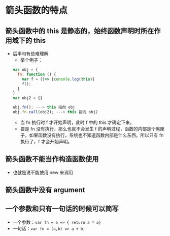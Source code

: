 # 箭头函数的特点

## 箭头函数中的 this 是静态的，始终函数声明时所在作用域下的 this
- 后半句有些难理解
  + 举个例子：
  ```js
  var obj = {
    fn: function () {
      var f = ()=> {console.log(this)}
      f();
    }
  }
  var obj2 = {}

  obj.fn(); ---> this 指向 obj
  obj.fn.call(obj2); ---> this 指向 obj2
  ```
  + 当 fn 执行时 f 才开始声明，此时 f 中的 this 才确定下来。
  + 要是 fn 没有执行，那么也就不会发生 f 的声明过程，函数的内部是个黑匣子，如果函数没有执行，系统也不知道函数内部是什么东西，所以只有 fn 执行了，f 才会开始声明。

## 箭头函数不能当作构造函数使用
- 也就是说不能使用 new 来调用

## 箭头函数中没有 argument

## 一个参数和只有一句话的时候可以简写
- 一个参数：`var fn = a => { return a * a}`
- 一句话：`var fn = (a,b) => a + b;`